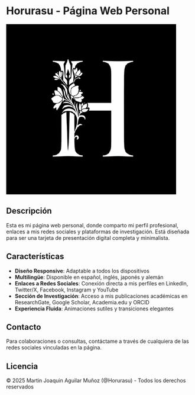 # Horurasu - Página Web Personal

![Logo Horurasu](/images/logos/135672169.png)

## Descripción
Esta es mi página web personal, donde comparto mi perfil profesional, enlaces a mis redes sociales y plataformas de investigación. Está diseñada para ser una tarjeta de presentación digital completa y minimalista.

## Características
- **Diseño Responsive**: Adaptable a todos los dispositivos
- **Multilingüe**: Disponible en español, inglés, japonés y alemán
- **Enlaces a Redes Sociales**: Conexión directa a mis perfiles en LinkedIn, Twitter/X, Facebook, Instagram y YouTube
- **Sección de Investigación**: Acceso a mis publicaciones académicas en ResearchGate, Google Scholar, Academia.edu y ORCID
- **Experiencia Fluida**: Animaciones sutiles y transiciones elegantes

## Contacto
Para colaboraciones o consultas, contáctame a través de cualquiera de las redes sociales vinculadas en la página.

## Licencia
© 2025 Martin Joaquin Aguilar Muñoz (@Horurasu) - Todos los derechos reservados